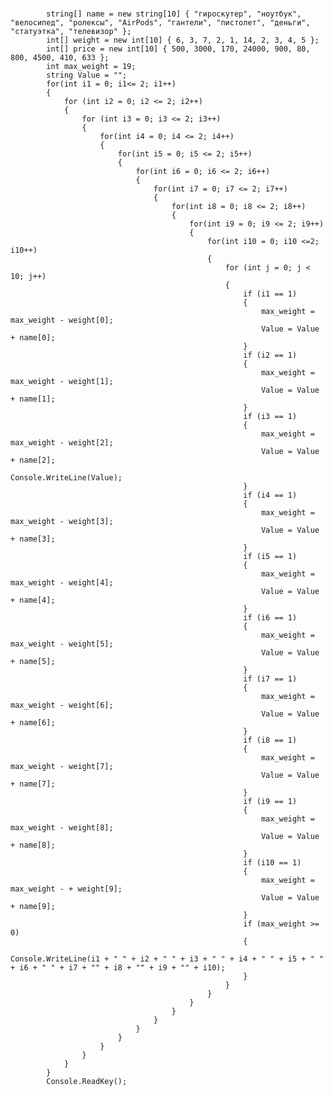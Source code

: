# 
            string[] name = new string[10] { "гироскутер", "ноутбук", "велосипед", "ролексы", "AirPods", "гантели", "пистолет", "деньги", "статуэтка", "телевизор" };
            int[] weight = new int[10] { 6, 3, 7, 2, 1, 14, 2, 3, 4, 5 };
            int[] price = new int[10] { 500, 3000, 170, 24000, 900, 80, 800, 4500, 410, 633 };
            int max_weight = 19;
            string Value = "";
            for(int i1 = 0; i1<= 2; i1++)
            {
                for (int i2 = 0; i2 <= 2; i2++)
                {
                    for (int i3 = 0; i3 <= 2; i3++)
                    {
                        for(int i4 = 0; i4 <= 2; i4++)
                        {
                            for(int i5 = 0; i5 <= 2; i5++)
                            {
                                for(int i6 = 0; i6 <= 2; i6++)
                                {
                                    for(int i7 = 0; i7 <= 2; i7++)
                                    {
                                        for(int i8 = 0; i8 <= 2; i8++)
                                        {
                                            for(int i9 = 0; i9 <= 2; i9++)
                                            {
                                                for(int i10 = 0; i10 <=2; i10++)
                                                {
                                                    for (int j = 0; j < 10; j++)
                                                    {
                                                        if (i1 == 1)
                                                        {
                                                            max_weight = max_weight - weight[0];
                                                            Value = Value + name[0];                                                           
                                                        }
                                                        if (i2 == 1)
                                                        {
                                                            max_weight = max_weight - weight[1];
                                                            Value = Value + name[1];                                                            
                                                        }
                                                        if (i3 == 1)
                                                        {
                                                            max_weight = max_weight - weight[2];
                                                            Value = Value + name[2];
                                                            Console.WriteLine(Value);
                                                        }
                                                        if (i4 == 1)
                                                        {
                                                            max_weight = max_weight - weight[3];
                                                            Value = Value + name[3];                                                           
                                                        }
                                                        if (i5 == 1)
                                                        {
                                                            max_weight = max_weight - weight[4];
                                                            Value = Value + name[4];                                                            
                                                        }
                                                        if (i6 == 1)
                                                        {
                                                            max_weight = max_weight - weight[5];
                                                            Value = Value + name[5];                                                            
                                                        }
                                                        if (i7 == 1)
                                                        {
                                                            max_weight = max_weight - weight[6];
                                                            Value = Value + name[6];                                                           
                                                        }
                                                        if (i8 == 1)
                                                        {
                                                            max_weight = max_weight - weight[7];
                                                            Value = Value + name[7];                                                            
                                                        }
                                                        if (i9 == 1)
                                                        {
                                                            max_weight = max_weight - weight[8];
                                                            Value = Value + name[8];
                                                        }
                                                        if (i10 == 1)
                                                        {
                                                            max_weight = max_weight - + weight[9];
                                                            Value = Value + name[9];
                                                        }
                                                        if (max_weight >= 0)
                                                        {
                                                            Console.WriteLine(i1 + " " + i2 + " " + i3 + " " + i4 + " " + i5 + " " + i6 + " " + i7 + "" + i8 + "" + i9 + "" + i10);
                                                        }
                                                    }
                                                }
                                            }
                                        }
                                    }
                                }
                            }
                        }
                    }
                }
            }
            Console.ReadKey();
